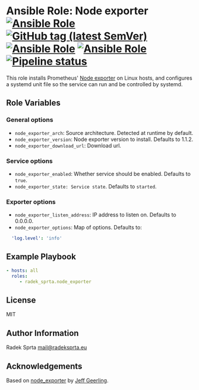 # Ansible Role: Node exporter [![Ansible Role](https://img.shields.io/ansible/role/50834)](https://galaxy.ansible.com/radek_sprta/node_exporter) [![GitHub tag (latest SemVer)](https://img.shields.io/github/v/tag/radek-sprta/ansible-role-node_exporter)](https://gitlab.com/radek-sprta/ansible-role-node-exporter/-/tags) [![Ansible Role](https://img.shields.io/ansible/role/d/50834)](https://galaxy.ansible.com/radek_sprta/node_exporter) [![Ansible Role](https://img.shields.io/ansible/quality/50834)](https://galaxy.ansible.com/radek_sprta/node_exporter) [![Pipeline status](https://gitlab.com/radek-sprta/ansible-role-node-exporter/badges/master/pipeline.svg)](https://gitlab.com/radek-sprta/ansible-role-node-exporter/commits/master)

This role installs Prometheus' [Node exporter](https://github.com/prometheus/node_exporter) on Linux hosts, and configures a systemd unit file so the service can run and be controlled by systemd.

## Role Variables

### General options

- `node_exporter_arch`: Source architecture. Detected at runtime by default.
- `node_exporter_version`: Node exporter version to install. Defaults to 1.1.2.
- `node_exporter_download_url`: Download url.

### Service options

- `node_exporter_enabled`: Whether service should be enabled. Defaults to `true`.
- `node_exporter_state: Service state`. Defaults to `started`.

### Exporter options

- `node_exporter_listen_address`: IP address to listen on. Defaults to 0.0.0.0.
- `node_exporter_options`: Map of options. Defaults to:

```yaml
  'log.level': 'info'
```

## Example Playbook

```yaml
- hosts: all
  roles:
     - radek_sprta.node_exporter
```

## License

MIT

## Author Information

Radek Sprta <mail@radeksprta.eu>

## Acknowledgements

Based on [node\_exporter](https://github.com/geerlingguy/ansible-role-node_exporter.git) by [Jeff Geerling](https://github.com/geerlingguy/).
